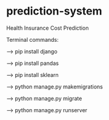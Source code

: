 # prediction-system
Health Insurance Cost Prediction

Terminal commands:

--> pip install django

--> pip install pandas

--> pip install sklearn

--> python manage.py makemigrations

--> python manage.py migrate

--> python manage.py runserver

